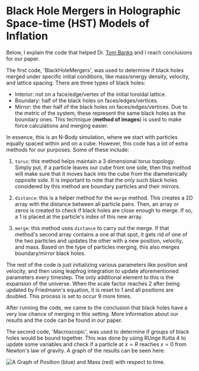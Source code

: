 # Black Hole Mergers in Holographic Space-time (HST) Models of Inflation

Below, I explain the code that helped Dr. [Tom Banks](https://www.physics.rutgers.edu/people/hpgs/BanksT.html) and I reach conclusions for our paper. 

The first code, 'BlackHoleMergers', was used to determine if black holes merged under specific initial conditions, like mass/energy density, velocity, and lattice spacing. There are three types of black holes:

* Interior: not on a face/edge/vertex of the initial toroidal lattice.
* Boundary: half of the black holes on faces/edges/vertices.
* Mirror: the ther half of the black holes on faces/edges/vertices. Due to the metric of the system, these represent the same black holes as the boundary ones. This technique (**method of images**) is used to make force calculations and merging easier.

In essence, this is an N-Body simulation, where we start with particles equally spaced within and on a cube. However, this code has a lot of extra methods for our purposes. Some of these include:

1. `torus`: this method helps maintain a 3 dimensional torus topology. Simply put, if a particle leaves our cube from one side, then this method will make sure that it moves back into the cube from the diameterically opposite side. It is important to note that the only such black holes considered by this method are boundary particles and their mirrors.

2. `distance`: this is a helper method for the `merge` method. This creates a 2D array with the distance between all particle pairs. Then, an array or zeros is created to check if black holes are close enough to merge. If so, a 1 is placed at the particle's index of this new array. 

3. `merge`: this method uses `distance` to carry out the merge. If that method's second array contains a one at that spot, it gets rid of one of the two particles and updates the other with a new position, velocity, and mass. Based on the type of particles merging, this also merges boundary/mirror black holes.

The rest of the code is just initializing various parameters like position and velocity, and then using leapfrog integration to update aforementioned parameters every timestep. The only additional element to this is the expansion of the universe. When the scale factor reaches 2 after being updated by Friedmann's equation, it is reset to 1 and all positions are doubled. This process is set to occur 9 more times. 

After running the code, we came to the conclusion that black holes have a very low chance of merging in this setting. More information about our results and the code can be found in our paper.

The second code, 'Macroscopic', was used to determine if groups of black holes would be bound together. This was done by using RUnge Kutta 4 to update some variables and check if a particle at $x = R$ reaches $x = 0$ from Newton's law of gravity. A graph of the results can be seen here:

![A Graph of Position (blue) and Mass (red) with respect to time.](https://imgur.com/Z5ix2IJ)